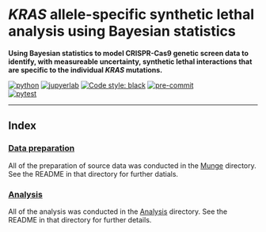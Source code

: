 # *KRAS* allele-specific synthetic lethal analysis using Bayesian statistics

**Using Bayesian statistics to model CRISPR-Cas9 genetic screen data to identify, with measureable uncertainty, synthetic lethal interactions that are specific to the individual *KRAS* mutations.**

[![python](https://img.shields.io/badge/Python-3.9.1-3776AB.svg?style=flat&logo=python)](https://www.python.org)
[![jupyerlab](https://img.shields.io/badge/Jupyter-Lab-F37626.svg?style=flat&logo=jupyter)](https://jupyter.org)
[![Code style: black](https://img.shields.io/badge/code%20style-black-000000.svg)](https://github.com/psf/black)
[![pre-commit](https://img.shields.io/badge/pre--commit-enabled-brightgreen?logo=pre-commit&logoColor=white)](https://github.com/pre-commit/pre-commit) <br>
[![pytest](https://github.com/Kevin-Haigis-Lab/speclet/actions/workflows/CI.yml/badge.svg)](https://github.com/Kevin-Haigis-Lab/speclet/actions/workflows/CI.yml)

---

## Index

### [Data preparation](munge/)

All of the preparation of source data was conducted in the [Munge](munge/) directory. See the README in that directory for further datials.

### [Analysis](analysis/)

All of the analysis was conducted in the [Analysis](analysis/) directory.
See the README in that directory for further details.

